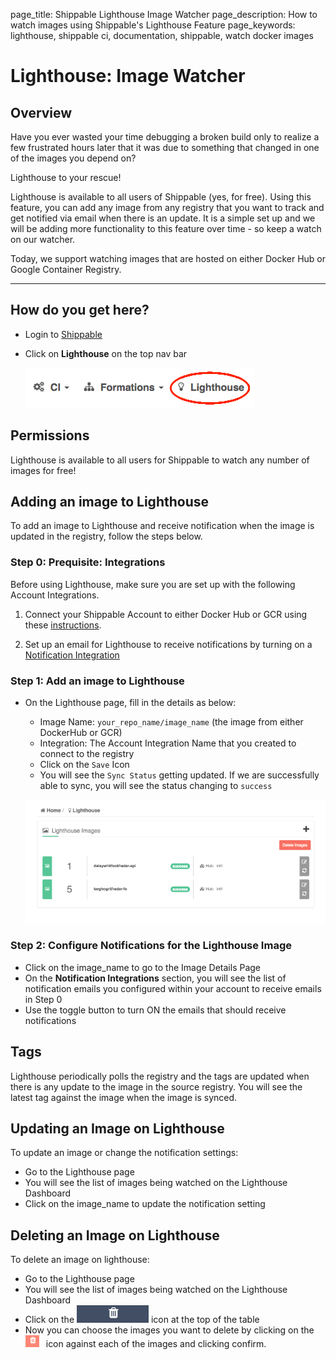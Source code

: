 page_title: Shippable Lighthouse Image Watcher
page_description: How to watch images using Shippable's Lighthouse Feature
page_keywords: lighthouse, shippable ci, documentation, shippable, watch docker images

# Lighthouse: Image Watcher

## Overview

Have you ever wasted your time debugging a broken build only to realize a few frustrated hours later that it was due to something that changed in one of the images you depend on?

Lighthouse to your rescue!

Lighthouse is available to all users of Shippable (yes, for free). Using this feature, you can add any image from any registry that you want to track and get notified via email when there is an update. It is a simple set up and we will be adding more functionality to this feature over time - so keep a watch on our watcher.

Today, we support watching images that are hosted on either Docker Hub or Google Container Registry.

* * * * *

## How do you get here?

- Login to [Shippable](http://shippable.com)
- Click on **Lighthouse** on the top nav bar

    ![Lighthouse](images/lighthouse_landing.gif)

## Permissions

Lighthouse is available to all users for Shippable to watch any number of images for free!

## Adding an image to Lighthouse

To add an image to Lighthouse and receive notification when the image is updated in the registry, follow the steps below.

### Step 0: Prequisite: Integrations

Before using Lighthouse, make sure you are set up with the following Account Integrations.

1. Connect your Shippable Account to either Docker Hub or GCR using these [instructions](integrations.md).

2. Set up an email for Lighthouse to receive notifications by turning on a [Notification Integration](integrations/#lighthouse-notification)

### Step 1: Add an image to Lighthouse

- On the Lighthouse page, fill in the details as below:
  - Image Name: `your_repo_name/image_name` (the image from either DockerHub or GCR)
  - Integration: The Account Integration Name that you created to connect to the registry
  - Click on the `Save` Icon
  - You will see the `Sync Status` getting updated. If we are successfully able to sync, you will see the status changing to `success`

  ![LHSScreenShot](images/lhscrst1.gif)

### Step 2: Configure Notifications for the Lighthouse Image

- Click on the image_name to go to the Image Details Page
- On the **Notification Integrations** section, you will see the list of notification emails you configured within  your account to receive emails in Step 0
- Use the toggle button to turn ON the emails that should receive notifications

## Tags

Lighthouse periodically polls the registry and the tags are updated when there is any update to the image in the source registry. You will see the latest tag against the image when the image is synced.

## Updating an Image on Lighthouse

To update an image or change the notification settings:

 - Go to the Lighthouse page
 - You will see the list of images being watched on the Lighthouse Dashboard
 - Click on the image_name to update the notification setting

## Deleting an Image on Lighthouse

To delete an image on lighthouse:

 - Go to the Lighthouse page
 - You will see the list of images being watched on the Lighthouse Dashboard
 - Click on the ![delete](images/delete_lh_blk.gif) icon at the top of the table
 - Now you can choose the images you want to delete by clicking on the ![delete](images/delete_lh.gif) icon against each of the images and clicking confirm.
